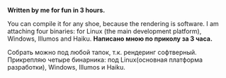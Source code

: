 **Written by me for fun in 3 hours.**

You can compile it for any shoe, because the rendering is software.
I am attaching four binaries: for Linux (the main development platform), Windows, Illumos and Haiku.
**Написано мною по приколу за 3 часа.**

Собрать можно под любой тапок, т.к. рендеринг софтверный.
Прикрепляю четыре бинарника: под Linux(основная платформа разработки), Windows, Illumos и Haiku.
